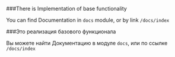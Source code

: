 ###There is Implementation of base functionality

You can find Documentation in `docs` module, or by link `/docs/index`

###Это реализация базового функционала

Вы можете найти Документацию в модуле `docs`, или по ссылке `/docs/index`